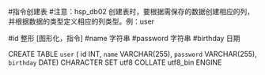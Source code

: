 #指令创建表
#注意：hsp_db02 创建表时，要根据需保存的数据创建相应的列，并根据数据的类型定义相应的列类型。例：user

#id 整形 [图形化，指令]
#name 字符串
#password 字符串
#birthday 日期

CREATE TABLE `user` (
   id INT, 
    `name` VARCHAR(255), 
    `password` VARCHAR(255), 
    `birthday` DATE)
CHARACTER SET utf8 COLLATE utf8_bin ENGINE
